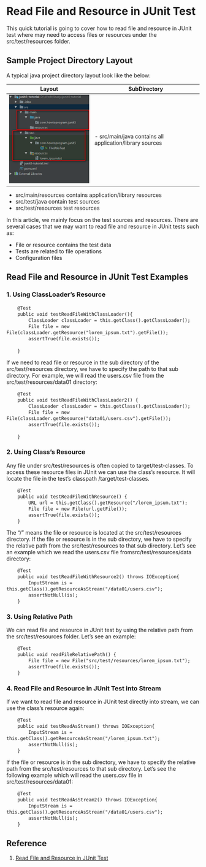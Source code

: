 # Read File and Resource in JUnit Test
This quick tutorial is going to cover how to read file and resource in JUnit test where may need to access files or resources under the src/test/resources folder.

## Sample Project Directory Layout
A typical java project directory layout look like the below:

Layout    |SubDirectory
----------|-------------
![Typical Java Project Layoutt](https://github.com/wbb1975/blogs/blob/master/java/images/SampleProjectDirectoryLayout.png) | - src/main/java    contains all application/library sources
- src/main/resources    contains application/library resources
- src/test/java    contain test sources
- src/test/resources    test resources


In this article, we mainly focus on the test sources and resources. There are several cases that we may want to read file and resource in JUnit tests such as:
- File or resource contains the test data
- Tests are related to file operations
- Configuration files
## Read File and Resource in JUnit Test Examples
### 1. Using ClassLoader’s Resource
```
    @Test
    public void testReadFileWithClassLoader(){
        ClassLoader classLoader = this.getClass().getClassLoader();
        File file = new File(classLoader.getResource("lorem_ipsum.txt").getFile());
        assertTrue(file.exists());
 
    }
```
If we need to read file or resource in the sub directory of the src/test/resources directory, we have to specify the path to that sub directory. For example,  we will read the users.csv file from the src/test/resources/data01 directory:
```
    @Test
    public void testReadFileWithClassLoader2() {
        ClassLoader classLoader = this.getClass().getClassLoader();
        File file = new File(classLoader.getResource("data01/users.csv").getFile());
        assertTrue(file.exists());
 
    }
```
### 2. Using Class’s Resource
Any file under src/test/resources is often copied to target/test-classes. To access these resource files in JUnit we can use the class’s resource. It will locate the file in the test’s classpath /target/test-classes.
```
    @Test
    public void testReadFileWithResource() {
        URL url = this.getClass().getResource("/lorem_ipsum.txt");
        File file = new File(url.getFile());
        assertTrue(file.exists());
    }
```
The “/” means the file or resource is located at the src/test/resources directory. If the file or resource is in the sub directory, we have to  specify the relative path from the src/test/resources to that sub directory. Let’s see an example which we read the users.csv file fromsrc/test/resources/data directory:
```
    @Test
    public void testReadFileWithResource2() throws IOException{
        InputStream is = this.getClass().getResourceAsStream("/data01/users.csv");
        assertNotNull(is);
    }
```
### 3. Using Relative Path
We can read file and resource in JUnit test by using the relative path from the src/test/resources folder. Let’s see an example:
```
    @Test
    public void readFileRelativePath() {
        File file = new File("src/test/resources/lorem_ipsum.txt");
        assertTrue(file.exists());
    }
```
### 4. Read File and Resource in JUnit Test into Stream
If we want to read file and resource in JUnit test directly into stream, we can use the class’s resource again:
```
    @Test
    public void testReadAsStream() throws IOException{
        InputStream is = this.getClass().getResourceAsStream("/lorem_ipsum.txt");
        assertNotNull(is);
    }
```
If the file or resource is in the sub directory, we have to specify the relative path from the src/test/resources to that sub directory. Let’s see the following example which will read the users.csv file in src/test/resources/data01:
```
    @Test
    public void testReadAsStream2() throws IOException{
        InputStream is = this.getClass().getResourceAsStream("/data01/users.csv");
        assertNotNull(is);
    }
```

## Reference
1. [Read File and Resource in JUnit Test](https://howtoprogram.xyz/2017/01/17/read-file-and-resource-in-junit-test/)
